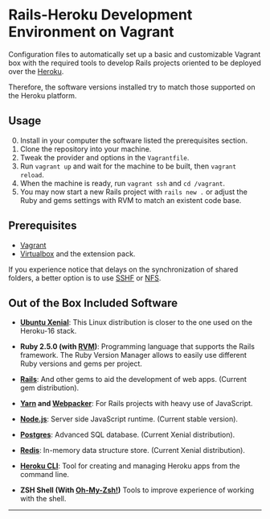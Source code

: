 
# Rails-Heroku Development Environment on Vagrant

Configuration files to automatically set up a basic and customizable Vagrant box
with the required tools to develop Rails projects oriented to be deployed over
the [Heroku][10].

Therefore, the software versions installed try to match those supported on the
Heroku platform.


## Usage

0. Install in your computer the software listed the prerequisites section.
1. Clone the repository into your machine.
2. Tweak the provider and options in the `Vagrantfile`.
3. Run `vagrant up` and wait for the machine to be built, then `vagrant reload`.
4. When the machine is ready, run `vagrant ssh` and `cd /vagrant`.
5. You may now start a new Rails project with `rails new .` or adjust the Ruby
   and gems settings with RVM to match an existent code base.


## Prerequisites

* [Vagrant][0]
* [Virtualbox][1] and the extension pack.

If you experience notice that delays on the synchronization of shared folders,
a better option is to use [SSHF][2] or [NFS][3].


## Out of the Box Included Software

* **[Ubuntu Xenial][4]**: This Linux distribution is closer to the one used on
  the Heroku-16 stack.

* **Ruby 2.5.0 (with [RVM][5])**: Programming language that supports the Rails
  framework. The Ruby Version Manager allows to easily use different Ruby
  versions and gems per project.

* **[Rails][11]**: And other gems to aid the development of web apps. (Current
  gem distribution).

* **[Yarn][12] and [Webpacker][13]**: For Rails projects with heavy use of
  JavaScript.

* **[Node.js][6]**: Server side JavaScript runtime. (Current stable version).

* **[Postgres][7]**: Advanced SQL database. (Current Xenial distribution).

* **[Redis][8]**: In-memory data structure store. (Current Xenial distribution).

* **[Heroku CLI][9]**: Tool for creating and managing Heroku apps from the
  command line.

* **ZSH Shell (With [Oh-My-Zsh!][14])** Tools to improve experience of
  working with the shell.

---
[0]: https://serverless.com/
[1]: https://www.virtualbox.org/wiki/Downloads
[2]: https://fedoramagazine.org/vagrant-sharing-folders-vagrant-sshfs/
[3]: https://www.vagrantup.com/docs/synced-folders/nfs.html
[4]: https://app.vagrantup.com/ubuntu/boxes/xenial64
[5]: https://rvm.io/
[6]: https://nodejs.org/en/
[7]: https://www.postgresql.org/
[8]: https://redis.io/
[9]: https://devcenter.heroku.com/articles/heroku-cli
[10]: https://www.heroku.com/
[11]: http://weblog.rubyonrails.org/2017/4/27/Rails-5-1-final/
[12]: https://yarnpkg.com/
[13]: https://github.com/rails/webpacker
[14]: http://ohmyz.sh/
